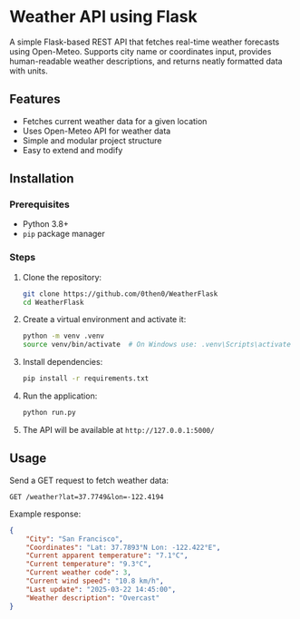 # Weather API using Flask

A simple Flask-based REST API that fetches real-time weather forecasts using Open-Meteo. Supports city name or coordinates input, provides human-readable weather descriptions, and returns neatly formatted data with units.

## Features

- Fetches current weather data for a given location
- Uses Open-Meteo API for weather data
- Simple and modular project structure
- Easy to extend and modify

## Installation

### Prerequisites

- Python 3.8+
- `pip` package manager

### Steps

1. Clone the repository:
   ```sh
   git clone https://github.com/0then0/WeatherFlask
   cd WeatherFlask
   ```
2. Create a virtual environment and activate it:
   ```sh
   python -m venv .venv
   source venv/bin/activate  # On Windows use: .venv\Scripts\activate
   ```
3. Install dependencies:
   ```sh
   pip install -r requirements.txt
   ```
4. Run the application:
   ```sh
   python run.py
   ```
5. The API will be available at `http://127.0.0.1:5000/`

## Usage

Send a GET request to fetch weather data:

```
GET /weather?lat=37.7749&lon=-122.4194
```

Example response:

```json
{
	"City": "San Francisco",
	"Coordinates": "Lat: 37.7893°N Lon: -122.422°E",
	"Current apparent temperature": "7.1°C",
	"Current temperature": "9.3°C",
	"Current weather code": 3,
	"Current wind speed": "10.8 km/h",
	"Last update": "2025-03-22 14:45:00",
	"Weather description": "Overcast"
}
```
